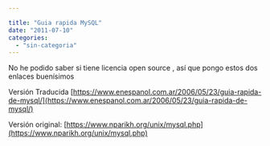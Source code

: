 ```yaml
---

title: "Guia rapida MySQL"
date: "2011-07-10"
categories: 
  - "sin-categoria"
---
```


No he podido saber si tiene licencia open source , así que pongo estos dos enlaces buenísimos

Versión Traducida [https://www.enespanol.com.ar/2006/05/23/guia-rapida-de-mysql/](https://www.enespanol.com.ar/2006/05/23/guia-rapida-de-mysql/)

Versión original: [https://www.nparikh.org/unix/mysql.php](https://www.nparikh.org/unix/mysql.php)
